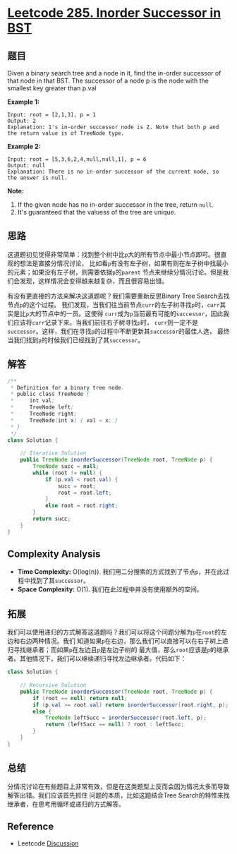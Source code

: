 # [Leetcode 285. Inorder Successor in BST](https://leetcode.com/problems/inorder-successor-in-bst)

## 题目

Given a binary search tree and a node in it, find the in-order successor of that node in
that BST. The successor of a node p is the node with the smallest key greater than p.val

**Example 1:**
```
Input: root = [2,1,3], p = 1
Output: 2
Explanation: 1's in-order successor node is 2. Note that both p and the return value is of TreeNode type.
```
**Example 2:**
```
Input: root = [5,3,6,2,4,null,null,1], p = 6
Output: null
Explanation: There is no in-order successor of the current node, so the answer is null.
```
**Note:**
1. If the given node has no in-order successor in the tree, return `null`.
2. It's guaranteed that the valuess of the tree are unique.

## 思路

这道题初见觉得非常简单：找到整个树中比`p`大的所有节点中最小节点即可。很直观的想法是直接分情况讨论，
比如看`p`有没有左子树，如果有则在左子树中找最小的元素；如果没有左子树，则需要依据`p`的`parent`
节点来继续分情况讨论。但是我们会发现，这样情况会变得越来越复杂，而且很容易出错。

有没有更直接的方法来解决这道题呢？我们需要重新反思Binary Tree Search去找节点`p`的这个过程。
我们发现，当我们往当前节点`curr`的左子树寻找`p`时，`curr`其实是比`p`大的节点中的一员。这使得
`curr`成为`p`当前最有可能的`successor`，因此我们应该将`curr`记录下来。当我们前往右子树寻找`p`时，
`curr`则一定不是`successor`。这样，我们在寻找`p`的过程中不断更新其`successor`的最佳人选，
最终当我们找到`p`的时候我们已经找到了其`successor`。

## 解答
```java
/**
 * Definition for a binary tree node.
 * public class TreeNode {
 *     int val;
 *     TreeNode left;
 *     TreeNode right;
 *     TreeNode(int x) { val = x; }
 * }
 */
class Solution {
    
    // Iterative Solution
    public TreeNode inorderSuccessor(TreeNode root, TreeNode p) {
        TreeNode succ = null;
        while (root != null) {
            if (p.val < root.val) {
                succ = root;
                root = root.left;
            }
            else root = root.right;
        }
        return succ;
    }
}
```

## Complexity Analysis

- **Time Complexity:** O(log(n)). 我们用二分搜索的方式找到了节点`p`，并在此过程中找到了其`successor`。
- **Space Complexity:** O(1). 我们在此过程中并没有使用额外的空间。

## 拓展

我们可以使用递归的方式解答这道题吗？我们可以将这个问题分解为`p`在`root`的左边和右边两种情况。我们
知道如果`p`在右边，那么我们可以直接可以在右子树上递归寻找继承者；而如果`p`在左边且`p`是左边子树的
最大值，那么`root`应该是`p`的继承者。其他情况下，我们可以继续递归寻找左边继承者。代码如下：
```java
class Solution {
    
    // Recursive Solution
    public TreeNode inorderSuccessor(TreeNode root, TreeNode p) {
        if (root == null) return null;
        if (p.val >= root.val) return inorderSuccessor(root.right, p);
        else {
            TreeNode leftSucc = inorderSuccessor(root.left, p);
            return (leftSucc == null) ? root : leftSucc;
        }
    }
}
```

## 总结

分情况讨论在有些题目上非常有效，但是在这类题型上反而会因为情况太多而导致解答出错。我们应该首先抓住
问题的本质，比如这题结合Tree Search的特性来找继承者，在思考用循环或递归的方式解答。

## Reference

- Leetcode [Discussion](https://leetcode.com/problems/inorder-successor-in-bst/discuss/?currentPage=1&orderBy=most_votes&query=)